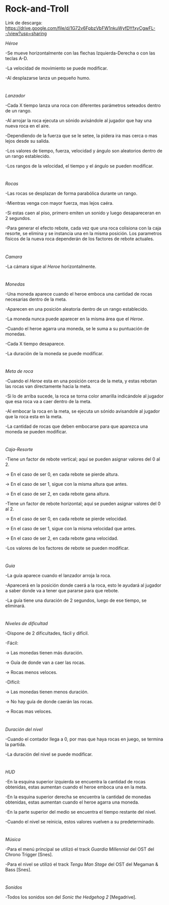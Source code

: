 # Rock-and-Troll

Link de descarga: https://drive.google.com/file/d/1G72v6FpbzVbFW1nkuWyfDYfxyCgwFL--/view?usp=sharing

*Héroe*

-Se mueve horizontalmente con las flechas Izquierda-Derecha o con las teclas A-D.

-La velocidad de movimiento se puede modificar.

-Al desplazarse lanza un pequeño humo.
#
*Lanzador*

-Cada X tiempo lanza una roca con diferentes parámetros seteados dentro de un rango.

-Al arrojar la roca ejecuta un sónido avisándole al jugador que hay una nueva roca en el aire.

-Dependiendo de la fuerza que se le setee, la pidera ira mas cerca o mas lejos desde su salida.

-Los valores de tiempo, fuerza, velocidad y ángulo son aleatorios dentro de un rango establecido.

-Los rangos de la velocidad, el tiempo y el ángulo se pueden modificar.
#
*Rocas*

-Las rocas se desplazan de forma parabólica durante un rango.

-Mientras venga con mayor fuerza, mas lejos caéra.

-Si estas caen al piso, primero emiten un sonido y luego desapareceran en 2 segundos.

-Para generar el efecto rebote, cada vez que una roca colisiona con la caja resorte, se elimina y se instancia una en la misma posición. Los parametros físicos de la nueva roca dependerán de los factores de rebote actuales.
#
*Camara*

-La cámara sigue al *Heroe* horizontalmente.
#
*Monedas*

-Una moneda aparece cuando el heroe emboca una cantidad de rocas necesarias dentro de la meta.

-Aparecen en una posición aleatoria dentro de un rango establecido.

-La moneda nunca puede aparecer en la misma área que el *Heroe*.

-Cuando el heroe agarra una moneda, se le suma a su puntuación de monedas.

-Cada X tiempo desaparece.

-La duración de la moneda se puede modificar.
#
*Meta de roca*

-Cuando el *Heroe* esta en una posición cerca de la meta, y estas rebotan las rocas van directamente hacia la meta.

-Si lo de arriba sucede, la roca se torna color amarilla indicándole al jugador que esa roca va a caer dentro de la meta.

-Al embocar la roca en la meta, se ejecuta un sónido avisandole al jugador que la roca esta en la meta. 

-La cantidad de rocas que deben embocarse para que aparezca una moneda se pueden modificar.
#
*Caja-Resorte*

-Tiene un factor de rebote vertical; aquí se pueden asignar valores del 0 al 2. 

-> En el caso de ser 0, en cada rebote se pierde altura.

-> En el caso de ser 1, sigue con la misma altura que antes.

-> En el caso de ser 2, en cada rebote gana altura.

-Tiene un factor de rebote horizontal; aquí se pueden asignar valores del 0 al 2. 

-> En el caso de ser 0, en cada rebote se pierde velocidad.

-> En el caso de ser 1, sigue con la misma velocidad que antes.

-> En el caso de ser 2, en cada rebote gana velocidad.

-Los valores de los factores de rebote se pueden modificar.
#
*Guia*

-La guía aparece cuando el lanzador arroja la roca.

-Aparecerá en la posición donde caerá a la roca, esto le ayudará al jugador a saber donde va a tener que pararse para que rebote.

-La guía tiene una duración de 2 segundos, luego de ese tiempo, se eliminará.
#
*Niveles de dificultad*

-Dispone de 2 dificultades, fácil y difícil.

-Fácil: 

-> Las monedas tienen más duración.

-> Guía de donde van a caer las rocas.

-> Rocas menos veloces.

-Difícil: 

-> Las monedas tienen menos duración.

-> No hay guía de donde caerán las rocas.

-> Rocas mas veloces.
#
*Duración del nivel*

-Cuando el contador llega a 0, por mas que haya rocas en juego, se termina la partida.

-La duración del nivel se puede modificar.
#
*HUD*

-En la esquina superior izquierda se encuentra la cantidad de rocas obtenidas, estas aumentan cuando el heroe emboca una en la meta.

-En la esquina superior derecha se encuentra la cantidad de monedas obtenidas, estas aumentan cuando el heroe agarra una moneda.

-En la parte superior del medio se encuentra el tiempo restante del nivel.

-Cuando el nivel se reinicia, estos valores vuelven a su predeterminado.
#
*Música*

-Para el menú principal se utilizó el track *Guardia Millennial* del OST del Chrono Trigger [Snes].

-Para el nivel se utilizó el track *Tengu Man Stage* del OST del Megaman & Bass [Snes].

#
*Sonidos*

-Todos los sonidos son del *Sonic the Hedgehog 2* [Megadrive].
